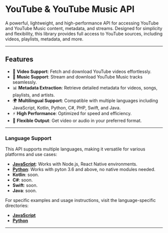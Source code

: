# YouTube & YouTube Music API

A powerful, lightweight, and high-performance API for accessing YouTube and YouTube Music content, metadata, and streams. Designed for simplicity and flexibility, this library provides full access to YouTube sources, including videos, playlists, metadata, and more.

---

## Features

- 🎥 **Video Support**: Fetch and download YouTube videos effortlessly.
- 🎵 **Music Support**: Stream and download YouTube Music tracks seamlessly.
- 📊 **Metadata Extraction**: Retrieve detailed metadata for videos, songs, playlists, and artists.
- 🌍 **Multilingual Support**: Compatible with multiple languages including JavaScript, Kotlin, Python, C#, PHP, Swift, and Java.
- ⚡ **High Performance**: Optimized for speed and efficiency.
- 🔄 **Flexible Output**: Get video or audio in your preferred format.

---

### Language Support
This API supports multiple languages, making it versatile for various platforms and use cases:
- **[JavaScript](./js)**: Works with Node.js, React Native environments.
- **[Python](./python)**: Works with pyton 3.6 and above, no native modules needed.
- **Kotlin**: soon.
- **C#**: soon.
- **Swift**: soon.
- **Java**: soon.

For specific examples and usage instructions, visit the language-specific directories:
- **[JavaScript](./js)**
- **[Python](./python)**

---

